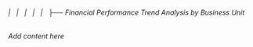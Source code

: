 ###### |   |   |   |   |   ├── Financial Performance Trend Analysis by Business Unit

*Add content here*